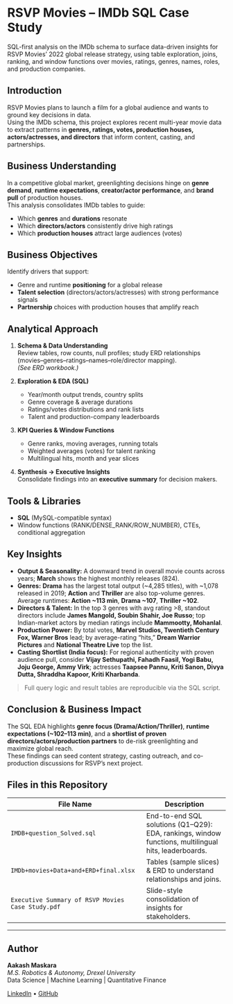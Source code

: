 # RSVP Movies – IMDb SQL Case Study

SQL-first analysis on the IMDb schema to surface data-driven insights for RSVP Movies’ 2022 global release strategy, using table exploration, joins, ranking, and window functions over movies, ratings, genres, names, roles, and production companies.

## Introduction

RSVP Movies plans to launch a film for a global audience and wants to ground key decisions in data.  
Using the IMDb schema, this project explores recent multi-year movie data to extract patterns in **genres, ratings, votes, production houses, actors/actresses, and directors** that inform content, casting, and partnerships.

## Business Understanding

In a competitive global market, greenlighting decisions hinge on **genre demand**, **runtime expectations**, **creator/actor performance**, and **brand pull** of production houses.  
This analysis consolidates IMDb tables to guide:
- Which **genres** and **durations** resonate
- Which **directors/actors** consistently drive high ratings
- Which **production houses** attract large audiences (votes)

## Business Objectives

Identify drivers that support:
- Genre and runtime **positioning** for a global release
- **Talent selection** (directors/actors/actresses) with strong performance signals
- **Partnership** choices with production houses that amplify reach

## Analytical Approach

1. **Schema & Data Understanding**  
   Review tables, row counts, null profiles; study ERD relationships (movies–genres–ratings–names–role/director mapping).  
   *(See ERD workbook.)*

2. **Exploration & EDA (SQL)**  
   - Year/month output trends, country splits  
   - Genre coverage & average durations  
   - Ratings/votes distributions and rank lists  
   - Talent and production-company leaderboards

3. **KPI Queries & Window Functions**  
   - Genre ranks, moving averages, running totals  
   - Weighted averages (votes) for talent ranking  
   - Multilingual hits, month and year slices

4. **Synthesis → Executive Insights**  
   Consolidate findings into an **executive summary** for decision makers.

## Tools & Libraries

- **SQL** (MySQL-compatible syntax)  
- Window functions (RANK/DENSE_RANK/ROW_NUMBER), CTEs, conditional aggregation

## Key Insights

- **Output & Seasonality:** A downward trend in overall movie counts across years; **March** shows the highest monthly releases (824).
- **Genres:** **Drama** has the largest total output (~4,285 titles), with ~1,078 released in 2019; **Action** and **Thriller** are also top-volume genres. Average runtimes: **Action ~113 min**, **Drama ~107**, **Thriller ~102**.
- **Directors & Talent:** In the top 3 genres with avg rating >8, standout directors include **James Mangold, Soubin Shahir, Joe Russo**; top Indian-market actors by median ratings include **Mammootty, Mohanlal**.
- **Production Power:** By total votes, **Marvel Studios, Twentieth Century Fox, Warner Bros** lead; by average-rating “hits,” **Dream Warrior Pictures** and **National Theatre Live** top the list.
- **Casting Shortlist (India focus):** For regional authenticity with proven audience pull, consider **Vijay Sethupathi, Fahadh Faasil, Yogi Babu, Joju George, Ammy Virk**; actresses **Taapsee Pannu, Kriti Sanon, Divya Dutta, Shraddha Kapoor, Kriti Kharbanda**.

> Full query logic and result tables are reproducible via the SQL script.

## Conclusion & Business Impact

The SQL EDA highlights **genre focus (Drama/Action/Thriller)**, **runtime expectations (~102–113 min)**, and a **shortlist of proven directors/actors/production partners** to de-risk greenlighting and maximize global reach.  
These findings can seed content strategy, casting outreach, and co-production discussions for RSVP’s next project.

## Files in this Repository

| File Name                               | Description |
|-----------------------------------------|-------------|
| `IMDB+question_Solved.sql`              | End-to-end SQL solutions (Q1–Q29): EDA, rankings, window functions, multilingual hits, leaderboards.
| `IMDb+movies+Data+and+ERD+final.xlsx`   | Tables (sample slices) & ERD to understand relationships and joins. |
| `Executive Summary of RSVP Movies Case Study.pdf` | Slide-style consolidation of insights for stakeholders.

---

## Author

**Aakash Maskara**  
*M.S. Robotics & Autonomy, Drexel University*  
Data Science | Machine Learning | Quantitative Finance

[LinkedIn](https://linkedin.com/in/aakashmaskara) • [GitHub](https://github.com/AakashMaskara)
